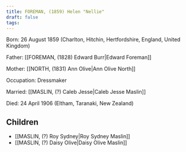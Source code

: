 ```yaml
---
title: FOREMAN, (1859) Helen "Nellie"
draft: false
tags:
---
```

Born: 26 August 1859 (Charlton, Hitchin, Hertfordshire, England, United Kingdom)

Father: [[FOREMAN, (1828) Edward Burr|Edward Foreman]]

Mother: [[NORTH, (1831) Ann Olive|Ann Olive North]]

Occupation: Dressmaker

Married: [[MASLIN, (?) Caleb Jesse|Caleb Jesse Maslin]]

Died: 24 April 1906 (Eltham, Taranaki, New Zealand)

## Children
- [[MASLIN, (?) Roy Sydney|Roy Sydney Maslin]]
- [[MASLIN, (?) Daisy Olive|Daisy Olive Maslin]]